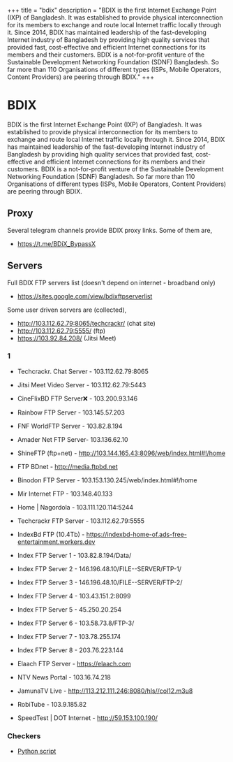 +++
title = "bdix"
description = "BDIX is the first Internet Exchange Point (IXP) of Bangladesh. It was established to provide physical interconnection for its members to exchange and route local Internet traffic locally through it. Since 2014, BDIX has maintained leadership of the fast-developing Internet industry of Bangladesh by providing high quality services that provided fast, cost-effective and efficient Internet connections for its members and their customers. BDIX is a not-for-profit venture of the Sustainable Development Networking Foundation (SDNF) Bangladesh. So far more than 110 Organisations of different types (ISPs, Mobile Operators, Content Providers) are peering through BDIX."
+++

# BDIX

BDIX is the first Internet Exchange Point (IXP) of Bangladesh. It was established to provide physical interconnection for its members to exchange and route local Internet traffic locally through it. Since 2014, BDIX has maintained leadership of the fast-developing Internet industry of Bangladesh by providing high quality services that provided fast, cost-effective and efficient Internet connections for its members and their customers. BDIX is a not-for-profit venture of the Sustainable Development Networking Foundation (SDNF) Bangladesh. So far more than 110 Organisations of different types (ISPs, Mobile Operators, Content Providers) are peering through BDIX.

## Proxy

Several telegram channels provide BDIX proxy links. Some of them are,

- <https://t.me/BDiX_BypassX>

## Servers

Full BDIX FTP servers list
(doesn't depend on internet - broadband only)

- <https://sites.google.com/view/bdixftpserverlist>

Some user driven servers are (collected),

- <http://103.112.62.79:8065/techcrackr/> (chat site)
- <http://103.112.62.79:5555/> (ftp)
- <https://103.92.84.208/> (Jitsi Meet)

### 1

- Techcrackr. Chat Server - 103.112.62.79:8065
- Jitsi Meet Video Server - 103.112.62.79:5443
- CineFlixBD FTP Server:x: - 103.200.93.146
- Rainbow FTP Server - 103.145.57.203
- FNF WorldFTP Server - 103.82.8.194
- Amader Net FTP Server- 103.136.62.10
- ShineFTP  (ftp+net) - <http://103.144.165.43:8096/web/index.html#!/home>
- FTP BDnet - <http://media.ftpbd.net>
- Binodon FTP Server - 103.153.130.245/web/index.html#!/home
- Mir Internet FTP - 103.148.40.133
- Home | Nagordola - 103.111.120.114:5244
- Techcrackr FTP Server - 103.112.62.79:5555
- IndexBd FTP (10.4Tb) - <https://indexbd-home-of.ads-free-entertainment.workers.dev>
- Index FTP Server 1 - 103.82.8.194/Data/
- Index FTP Server 2 - 146.196.48.10/FILE--SERVER/FTP-1/
- Index FTP Server 3 - 146.196.48.10/FILE--SERVER/FTP-2/
- Index FTP Server 4 - 103.43.151.2:8099
- Index FTP Server 5 - 45.250.20.254
- Index FTP Server 6 - 103.58.73.8/FTP-3/
- Index FTP Server 7 - 103.78.255.174
- Index FTP Server 8 - 203.76.223.144
- Elaach FTP Server  - <https://elaach.com>
- NTV News Portal  - 103.16.74.218
- JamunaTV Live - <http://113.212.111.246:8080/hls//col12.m3u8>
- RobiTube - 103.9.185.82

- SpeedTest | DOT Internet - <http://59.153.100.190/>

### Checkers

- [Python script](https://github.com/tyroruyk/bdix)

